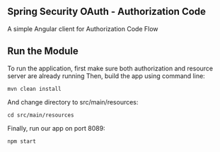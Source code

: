 ## Spring Security OAuth - Authorization Code
A simple Angular client for Authorization Code Flow

## Run the Module
To run the application, first make sure both authorization and resource server are already running
Then, build the app using command line:
```
mvn clean install
```
And change directory to src/main/resources:
```
cd src/main/resources
```
Finally, run our app on port 8089:
```
npm start
```


